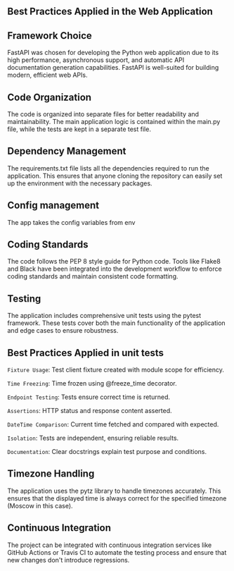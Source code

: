 ## Best Practices Applied in the Web Application
## Framework Choice
FastAPI was chosen for developing the Python web application due to its high performance, asynchronous support, and automatic API documentation generation capabilities. FastAPI is well-suited for building modern, efficient web APIs.

## Code Organization
The code is organized into separate files for better readability and maintainability. The main application logic is contained within the main.py file, while the tests are kept in a separate test file.

## Dependency Management
The requirements.txt file lists all the dependencies required to run the application. This ensures that anyone cloning the repository can easily set up the environment with the necessary packages.

## Config management
The app takes the config variables from env

## Coding Standards
The code follows the PEP 8 style guide for Python code. Tools like Flake8 and Black have been integrated into the development workflow to enforce coding standards and maintain consistent code formatting.

## Testing
The application includes comprehensive unit tests using the pytest framework. These tests cover both the main functionality of the application and edge cases to ensure robustness.

## Best Practices Applied in unit tests
`Fixture Usage`: Test client fixture created with module scope for efficiency.

`Time Freezing`: Time frozen using @freeze_time decorator.

`Endpoint Testing`: Tests ensure correct time is returned.

`Assertions`: HTTP status and response content asserted.

`DateTime Comparison`: Current time fetched and compared with expected.

`Isolation`: Tests are independent, ensuring reliable results.

`Documentation`: Clear docstrings explain test purpose and conditions.

## Timezone Handling
The application uses the pytz library to handle timezones accurately. This ensures that the displayed time is always correct for the specified timezone (Moscow in this case).

## Continuous Integration
The project can be integrated with continuous integration services like GitHub Actions or Travis CI to automate the testing process and ensure that new changes don't introduce regressions.